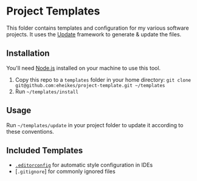 # Project Templates

This folder contains templates and configuration for my various software projects. It uses the [Update](http://update.github.io/update/) framework to generate & update the files.

## Installation

You'll need [Node.js](https://nodejs.org/) installed on your machine to use this tool.

1. Copy this repo to a `templates` folder in your home directory: `git clone git@github.com:eheikes/project-template.git ~/templates`
1. Run `~/templates/install`

## Usage

Run `~/templates/update` in your project folder to update it according to these conventions.

## Included Templates

* [`.editorconfig`](_editorconfig) for automatic style configuration in IDEs
* [`.gitignore`] for commonly ignored files
